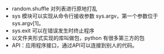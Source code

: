 - random.shuffle 对列表进行原地打乱
- sys 模块可以实现从命令行接收参数 sys.argv，第一个参数位于 sys.argv[1]。
- sys.exit 可以在错误发生时终止程序
- 以文件夹形式实现的库叫做包，python 有很多第三方的包
- API：应用程序接口，通过API可以连接到别人的代码。
